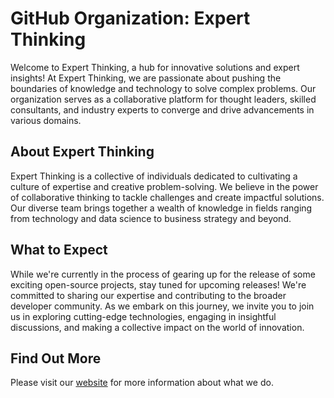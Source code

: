 # GitHub Organization: Expert Thinking

Welcome to Expert Thinking, a hub for innovative solutions and expert insights!
At Expert Thinking, we are passionate about pushing the boundaries of knowledge
and technology to solve complex problems. Our organization serves as a
collaborative platform for thought leaders, skilled consultants, and industry
experts to converge and drive advancements in various domains.

## About Expert Thinking

Expert Thinking is a collective of individuals dedicated to cultivating a
culture of expertise and creative problem-solving. We believe in the power of
collaborative thinking to tackle challenges and create impactful solutions.
Our diverse team brings together a wealth of knowledge in fields ranging from
technology and data science to business strategy and beyond.

## What to Expect

While we're currently in the process of gearing up for the release of some
exciting open-source projects, stay tuned for upcoming releases! We're committed
to sharing our expertise and contributing to the broader developer community. As
we embark on this journey, we invite you to join us in exploring cutting-edge
technologies, engaging in insightful discussions, and making a collective impact
on the world of innovation.

## Find Out More

Please visit our [website](https://expert-thinking.co.uk) for more information
about what we do.
